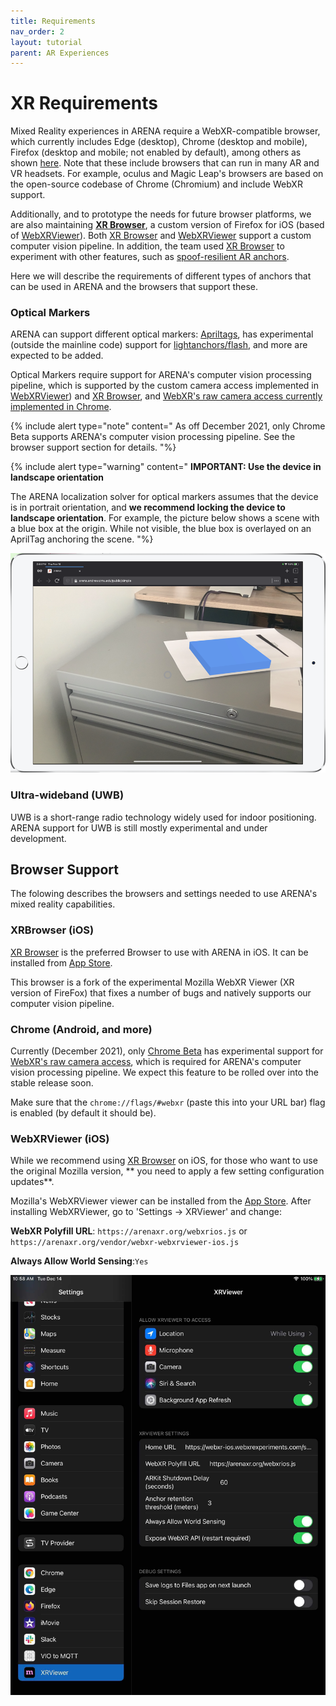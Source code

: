 ```yaml
---
title: Requirements
nav_order: 2
layout: tutorial
parent: AR Experiences
---
```


# XR Requirements

Mixed Reality experiences in ARENA require a WebXR-compatible browser, which currently includes Edge (desktop), Chrome (desktop and mobile), Firefox (desktop and mobile; not enabled by default), among others as shown [here](https://caniuse.com/webxr). Note that these include browsers that can run in many AR and VR headsets. For example, oculus and Magic Leap's browsers are based on the open-source codebase of Chrome (Chromium) and include WebXR support.

Additionally, and to prototype the needs for future browser platforms, we are also maintaining **[XR Browser](https://apps.apple.com/us/app/xr-browser/id1588029989)**, a custom version of Firefox for iOS (based of [WebXRViewer](https://apps.apple.com/us/app/webxr-viewer/id1295998056)). Both [XR Browser](https://apps.apple.com/us/app/xr-browser/id1588029989) and [WebXRViewer](https://apps.apple.com/us/app/webxr-viewer/id1295998056) support a custom computer vision pipeline. In addition, the team used [XR Browser](https://apps.apple.com/us/app/xr-browser/id1588029989)  to experiment with other features, such as [spoof-resilient AR anchors](https://wise.ece.cmu.edu/projects/glitter.html). 

Here we will describe the requirements of different types of anchors that can be used in ARENA and the browsers that support these.

### Optical Markers

ARENA can support different optical markers: [Apriltags](https://april.eecs.umich.edu/software/apriltag), has experimental (outside the mainline code) support for [lightanchors/flash](https://youtu.be/_P01roIG93U), and more are expected to be added.

Optical Markers require support for ARENA's computer vision processing pipeline, which is supported by the custom camera access implemented in [WebXRViewer](https://apps.apple.com/us/app/webxr-viewer/id1295998056)) and [XR Browser](https://apps.apple.com/us/app/xr-browser/id1588029989), and [WebXR's raw camera access currently implemented in Chrome](https://chromestatus.com/feature/5759984304390144). 

{% include alert type="note" content="
As off December 2021, only Chrome Beta supports ARENA's computer vision processing pipeline. See the browser support section for details.
"%}


{% include alert type="warning" content="
**IMPORTANT: Use the device in landscape orientation**

The ARENA localization solver for optical markers assumes that the device is in portrait orientation, and **we recommend locking the device to landscape orientation**. For example, the picture below shows a scene with a blue box at the origin. While not visible, the blue box is overlayed on an AprilTag anchoring the scene.
"%}


![img](../../assets/img/localization/landscape.png)


### Ultra-wideband (UWB)

UWB is a short-range radio technology widely used for indoor positioning.
ARENA support for UWB is still mostly experimental and under development.

## Browser Support

The folowing describes the browsers and settings needed to use ARENA's mixed reality capabilities.

### XRBrowser (iOS)
[XR Browser](https://apps.apple.com/us/app/xr-browser/id1588029989) is the preferred Browser to use with ARENA in iOS. It can be installed from [App Store](https://apps.apple.com/us/app/xr-browser/id1588029989).

This browser is a fork of the experimental Mozilla WebXR Viewer (XR version of FireFox) that fixes a number of bugs and natively supports our computer vision pipeline. 

### Chrome (Android, and more)

Currently (December 2021), only [Chrome Beta](https://www.google.com/chrome/beta/) has experimental support for [WebXR's raw camera access](https://chromestatus.com/feature/5759984304390144), which is required for ARENA's computer vision processing pipeline. We expect this feature to be rolled over into the stable release soon. 

Make sure that the `chrome://flags/#webxr` (paste this into your URL bar) flag is enabled (by default it should be).

### WebXRViewer (iOS)

While we recommend using [XR Browser](https://apps.apple.com/us/app/xr-browser/id1588029989) on iOS, for those who want to use the original Mozilla version, ** you need to apply a few setting configuration updates**. 

Mozilla's WebXRViewer viewer can be installed from the [App Store](https://apps.apple.com/us/app/webxr-viewer/id1295998056). After installing WebXRViewer, go to 'Settings -> XRViewer' and change:

**WebXR Polyfill URL**:  ```https://arenaxr.org/webxrios.js``` or ```https://arenaxr.org/vendor/webxr-webxrviewer-ios.js```

**Always Allow World Sensing**:```Yes```

![img](../../assets/img/localization/webxrviewer-settings.png)

